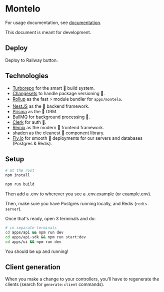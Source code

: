 # Montelo

For usage documentation, see [documentation](https://docs.montelo.ai).

This document is meant for development.

## Deploy

Deploy to Railway button.

## Technologies

- [Turborepo](https://turbo.build/repo) for the smart 🧠 build system.
- [Changesets](https://github.com/changesets/changesets) to handle package versioning 🔢.
- [Rollup](https://rollupjs.org/) as the fast ⚡️ module bundler for `apps/montelo`.
- [NestJS](https://nestjs.com/) as the 🐐 backend framework.
- [Prisma](https://www.prisma.io/) as the 🐐 ORM.
- [BullMQ](https://bullmq.io/) for background processing 🐂.
- [Clerk](https://clerk.com/) for auth 🔐.
- [Remix](https://remix.run/) as the modern 🙏 frontend framework.
- [shadcn](https://ui.shadcn.com/) as the cleanest 🧼 component library.
- [Fly.io](https://fly.io/) for smooth 🕺 deployments for our servers and databases (Postgres & Redis).

## Setup

```bash
# at the root
npm install

npm run build
```

Then add a .env to wherever you see a .env.example (or example.env).

Then, make sure you have Postgres running locally, and Redis (`redis-server`).

Once that's ready, open 3 terminals and do:

```bash
# in separate terminals
cd apps/api && npm run dev
cd apps/api-sdk && npm run start:dev
cd apps/ui && npm run dev
```

You should be up and running!

## Client generation

When you make a change to your controllers, you'll have to regenerate the clients (search for `generate:client` commands).
